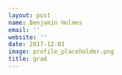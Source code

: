 ```yaml
---
layout: post
name: Benjamin Holmes 
email: ''
website: ''
date: 2017-12-01
image: profile_placeholder.png
title: grad
---
```

